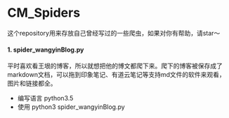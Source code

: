 # CM_Spiders
这个repository用来存放自己曾经写过的一些爬虫，如果对你有帮助，请star～

#### 1. spider_wangyinBlog.py
平时喜欢看王垠的博客，所以就想把他的博文都爬下来。爬下的博客被保存成了markdown文档，可以拖到印象笔记、有道云笔记等支持md文件的软件来观看，图片和链接都全。

- 编写语言 python3.5
- 使用 python3 spider_wangyinBlog.py

